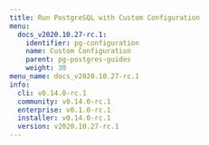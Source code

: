 ```yaml
---
title: Run PostgreSQL with Custom Configuration
menu:
  docs_v2020.10.27-rc.1:
    identifier: pg-configuration
    name: Custom Configuration
    parent: pg-postgres-guides
    weight: 30
menu_name: docs_v2020.10.27-rc.1
info:
  cli: v0.14.0-rc.1
  community: v0.14.0-rc.1
  enterprise: v0.1.0-rc.1
  installer: v0.14.0-rc.1
  version: v2020.10.27-rc.1
---
```



